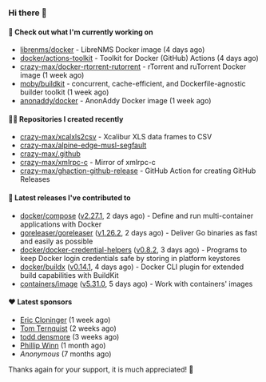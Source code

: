 ### Hi there 👋

#### 👷 Check out what I'm currently working on

- [librenms/docker](https://github.com/librenms/docker) - LibreNMS Docker image (4 days ago)
- [docker/actions-toolkit](https://github.com/docker/actions-toolkit) - Toolkit for Docker (GitHub) Actions (4 days ago)
- [crazy-max/docker-rtorrent-rutorrent](https://github.com/crazy-max/docker-rtorrent-rutorrent) - rTorrent and ruTorrent Docker image (1 week ago)
- [moby/buildkit](https://github.com/moby/buildkit) - concurrent, cache-efficient, and Dockerfile-agnostic builder toolkit (1 week ago)
- [anonaddy/docker](https://github.com/anonaddy/docker) - AnonAddy Docker image (1 week ago)

#### 👨‍💻 Repositories I created recently

- [crazy-max/xcalxls2csv](https://github.com/crazy-max/xcalxls2csv) - Xcalibur XLS data frames to CSV
- [crazy-max/alpine-edge-musl-segfault](https://github.com/crazy-max/alpine-edge-musl-segfault)
- [crazy-max/.github](https://github.com/crazy-max/.github)
- [crazy-max/xmlrpc-c](https://github.com/crazy-max/xmlrpc-c) - Mirror of xmlrpc-c
- [crazy-max/ghaction-github-release](https://github.com/crazy-max/ghaction-github-release) - GitHub Action for creating GitHub Releases

#### 🚀 Latest releases I've contributed to

- [docker/compose](https://github.com/docker/compose) ([v2.27.1](https://github.com/docker/compose/releases/tag/v2.27.1), 2 days ago) - Define and run multi-container applications with Docker
- [goreleaser/goreleaser](https://github.com/goreleaser/goreleaser) ([v1.26.2](https://github.com/goreleaser/goreleaser/releases/tag/v1.26.2), 2 days ago) - Deliver Go binaries as fast and easily as possible
- [docker/docker-credential-helpers](https://github.com/docker/docker-credential-helpers) ([v0.8.2](https://github.com/docker/docker-credential-helpers/releases/tag/v0.8.2), 3 days ago) - Programs to keep Docker login credentials safe by storing in platform keystores
- [docker/buildx](https://github.com/docker/buildx) ([v0.14.1](https://github.com/docker/buildx/releases/tag/v0.14.1), 4 days ago) - Docker CLI plugin for extended build capabilities with BuildKit
- [containers/image](https://github.com/containers/image) ([v5.31.0](https://github.com/containers/image/releases/tag/v5.31.0), 5 days ago) - Work with containers&#39; images

#### ❤️ Latest sponsors
- [Eric Cloninger](https://github.com/ehcloninger) (1 week ago)
- [Tom Ternquist](https://github.com/tternquist) (2 weeks ago)
- [todd densmore](https://github.com/tdensmore) (3 weeks ago)
- [Phillip Winn](https://github.com/pwinnski) (1 month ago)
- _Anonymous_ (7 months ago)

Thanks again for your support, it is much appreciated! 🙏
